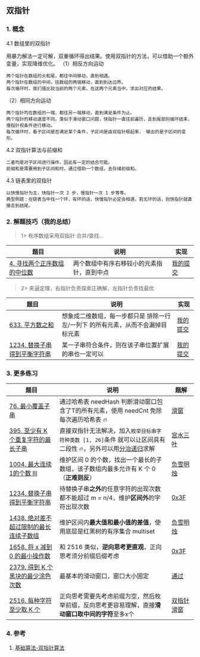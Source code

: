 ## 双指针

### 1. 概念

4.1 数组里的双指针

用暴力解法一定可解，双重循环得出结果。使用双指针的方法，可以借助一个额外变量，实现降维优化。
（1）相反方向运动

    两个指针在数组的头和尾，都往中间移动，直到相遇。
    两个指针在数组的中间，往数组的两端移动，直到到达边界。
    每次循环时，我们值比较当前的两个元素，在这两个元素当中，求出对应的结果。

（2）相同方向运动

    两个指针均在数组的一端，都往另一端移动，直到满足条件为止。
    两个指针的移动速度不同，类似于滑动窗口问题，快指针一直往前遍历，走到尾部则循环结束，慢指针视条件进行移动。
    每次循环时，看子区间是否满足某个条件，子区间是由双指针框起来， 输出的是子区间的变形。

4.2 双指针算法与前缀和

    二者均是对子区间进行操作，因此有一定的结合可能。
    前缀和是需要用到子区间和时，通过借助一个数组，去存储前缀和。

4.3 链表里的双指针

    以快慢指针为主，快指针一次 2 步，慢指针一次 1 步等等。
    典型例题：在链表当中找一个环，有环的话，快慢指针必定会相遇，若无环的话，则快指针就直接走到结尾。

### 2. 解题技巧（我的总结）

> 1> 有序数组采用双指针 合并/查找...
> 
| 题目                                                                            | 说明                    | 实现                                                                            |
|-------------------------------------------------------------------------------|-----------------------|-------------------------------------------------------------------------------|
| [4. 寻找两个正序数组的中位数](https://leetcode.cn/problems/median-of-two-sorted-arrays/description/) | 两个数组中有序右移较小的元素指针，直到中点 | [我的提交](https://leetcode.cn/problems/median-of-two-sorted-arrays/submissions/484064191/) |

> 2> 夹逼定理，右指针负责探索正确解，左指针负责找最优
>
| 题目                                                                            | 说明                                        | 实现                                                                            |
|-------------------------------------------------------------------------------|-------------------------------------------|-------------------------------------------------------------------------------|
| [633. 平方数之和](https://leetcode.cn/problems/sum-of-square-numbers/description/) | 想象成二维数组，每一步都只是 排除一行左/一列下 的所有元素，从而不会漏掉目标元素 | [我的提交](https://leetcode.cn/problems/sum-of-square-numbers/submissions/489916110/) |
| [1234. 替换子串得到平衡字符串](https://leetcode.cn/problems/replace-the-substring-for-balanced-string/description/) | 某一子串符合条件，则在该子串位置扩展的串也一定可以                 | [我的提交](https://leetcode.cn/problems/replace-the-substring-for-balanced-string/submissions/492491313/) |



### 3. 更多练习

| 题目                                                         | 说明                                                         | 题解                                                         |
| ------------------------------------------------------------ | ------------------------------------------------------------ | ------------------------------------------------------------ |
| [76. 最小覆盖子串](https://leetcode.cn/problems/minimum-window-substring/) | 通过哈希表 needHash 判断滑动窗口包含了T的所有元素，使用 needCnt 免除每次遍历哈希表 :fire: | [滑窗](https://leetcode.cn/problems/minimum-window-substring/solution/tong-su-qie-xiang-xi-de-miao-shu-hua-dong-chuang-k/) |
| [395. 至少有 K 个重复字符的最长子串](https://leetcode.cn/problems/longest-substring-with-at-least-k-repeating-characters/) | 直接双指针无法解决，加入`枚举目标串字符种类数 [1, 26]`条件 就可以让区间具有二段性 :fire:，另外可以用[分治递归](https://leetcode.cn/problems/longest-substring-with-at-least-k-repeating-characters/solution/jie-ben-ti-bang-zhu-da-jia-li-jie-di-gui-obla/)求解 | [宫水三叶](https://leetcode.cn/problems/longest-substring-with-at-least-k-repeating-characters/solution/xiang-jie-mei-ju-shuang-zhi-zhen-jie-fa-50ri1/) |
| [1004. 最大连续1的个数 III](https://leetcode.cn/problems/max-consecutive-ones-iii/) | 维护区间 0 的个数，找出一个最长的子数组，该子数组内最多允许有 K 个 0（**正难则反**） | [负雪明烛](https://leetcode.cn/problems/max-consecutive-ones-iii/solution/fen-xiang-hua-dong-chuang-kou-mo-ban-mia-f76z/) |
| [1234. 替换子串得到平衡字符串](https://leetcode.cn/problems/replace-the-substring-for-balanced-string/) | 待替换子串**之外**的任意字符的出现次数都不能超过 m = n/4，维护**区间外**的字符出现次数 | [0x3F](https://leetcode.cn/problems/replace-the-substring-for-balanced-string/solution/tong-xiang-shuang-zhi-zhen-hua-dong-chua-z7tu/) |
| [1438. 绝对差不超过限制的最长连续子数组](https://leetcode.cn/problems/longest-continuous-subarray-with-absolute-diff-less-than-or-equal-to-limit/) | 维护区间内**最大值和最小值的差值**，使用底层是红黑树的有序集合 multiset | [负雪明烛](https://leetcode.cn/problems/longest-continuous-subarray-with-absolute-diff-less-than-or-equal-to-limit/solution/he-gua-de-shu-ju-jie-gou-hua-dong-chuang-v46j/) |
| [1658. 将 x 减到 0 的最小操作数](https://leetcode.cn/problems/minimum-operations-to-reduce-x-to-zero/) | 和 2516 类似，**逆向思考更直观**，正向思考须分前缀后缀考虑   | [0x3F](https://leetcode.cn/problems/minimum-operations-to-reduce-x-to-zero/solution/ni-xiang-si-wei-pythonjavacgo-by-endless-b4jt/) |
| [2379. 得到 K 个黑块的最少涂色次数](https://leetcode.cn/problems/minimum-recolors-to-get-k-consecutive-black-blocks/) | 最基本的滑动窗口，窗口大小固定                               | [通过](https://leetcode.cn/submissions/detail/411008458/)    |
| [2516. 每种字符至少取 K 个](https://leetcode.cn/problems/take-k-of-each-character-from-left-and-right/) | 正向思考需要先考虑前缀为空，然后枚举前缀，反向思考更容易理解，直接**滑动窗口取中间的字符**至多x个 | [双指针](https://leetcode.cn/submissions/detail/391726791/) [滑窗](https://leetcode.cn/submissions/detail/393522252/) |

### 4. 参考
1. [基础算法-双指针算法](https://blog.csdn.net/weixin_45891612/article/details/127993189) 